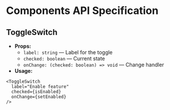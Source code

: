 # Components API Specification

## ToggleSwitch

- **Props:**
  - `label: string` — Label for the toggle
  - `checked: boolean` — Current state
  - `onChange: (checked: boolean) => void` — Change handler
- **Usage:**

```tsx
<ToggleSwitch
  label="Enable feature"
  checked={isEnabled}
  onChange={setEnabled}
/>
```
